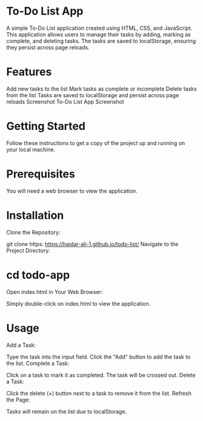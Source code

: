 # To-Do List App
A simple To-Do List application created using HTML, CSS, and JavaScript. This application allows users to manage their tasks by adding, marking as complete, and deleting tasks. The tasks are saved to localStorage, ensuring they persist across page reloads.

# Features
Add new tasks to the list
Mark tasks as complete or incomplete
Delete tasks from the list
Tasks are saved to localStorage and persist across page reloads
Screenshot
To-Do List App Screenshot

# Getting Started
Follow these instructions to get a copy of the project up and running on your local machine.

# Prerequisites
You will need a web browser to view the application.

# Installation
Clone the Repository:

git clone https: https://haidar-ali-1.github.io/todo-list/
Navigate to the Project Directory:

# cd todo-app
Open index.html in Your Web Browser:

Simply double-click on index.html to view the application.

# Usage
Add a Task:

Type the task into the input field.
Click the "Add" button to add the task to the list.
Complete a Task:

Click on a task to mark it as completed. The task will be crossed out.
Delete a Task:

Click the delete (×) button next to a task to remove it from the list.
Refresh the Page:

Tasks will remain on the list due to localStorage.
